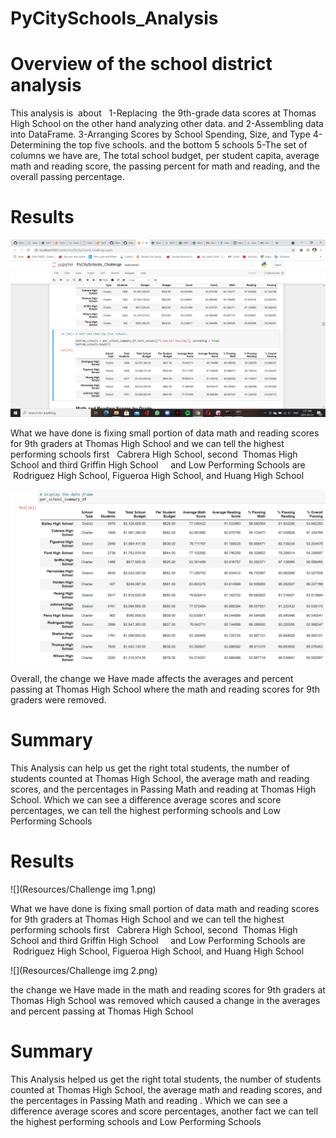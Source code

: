 # PyCitySchools_Analysis 



# Overview of the school district analysis
This analysis is  about  
1-Replacing  the 9th-grade data scores at Thomas High School on the other hand analyzing other data. and
2-Assembling data into DataFrame.
3-Arranging Scores by School Spending, Size, and Type
4-Determining the top five schools. and the bottom 5 schools
5-The set of columns we have are, The total school budget, per student capita, average math and reading score, the passing percent for math and reading, and the overall passing percentage.




# Results



  ![](Resources/Challenge%20img%201.png)




What we have done is fixing small portion of data math and reading scores for 9th graders at Thomas High School and we can tell the highest performing schools first   Cabrera High School, second  Thomas High School and third Griffin High School     and Low Performing Schools are  Rodriguez High School, Figueroa High School, and Huang High School



   ![](Resources/Challenge%20img%202.png)

Overall, the change we Have made affects the averages and percent passing at Thomas High School where the math and reading scores for 9th graders were removed.

# Summary
This Analysis can help us get the right total students, the number of students counted at Thomas High School, the average math and reading scores, and the percentages in Passing Math and reading at Thomas High School. Which we can see a difference average scores and score percentages, we can tell the highest performing schools
and Low Performing Schools

# Results


![](Resources/Challenge img 1.png)




What we have done is fixing small portion of data math and reading scores for 9th graders at Thomas High School and we can tell the highest performing schools first   Cabrera High School, second  Thomas High School and third Griffin High School     and Low Performing Schools are  Rodriguez High School, Figueroa High School, and Huang High School


![](Resources/Challenge img 2.png)

the change we Have made in the math and reading scores for 9th graders at Thomas High School was removed which caused a change in the averages and percent passing at Thomas    High School

# Summary
This Analysis  helped us get the right total students, the number of students counted at Thomas High School, the average math and reading scores, and the percentages in Passing Math and reading . Which we can see a difference average scores and score percentages, another fact we can tell the highest performing schools
and Low Performing Schools
